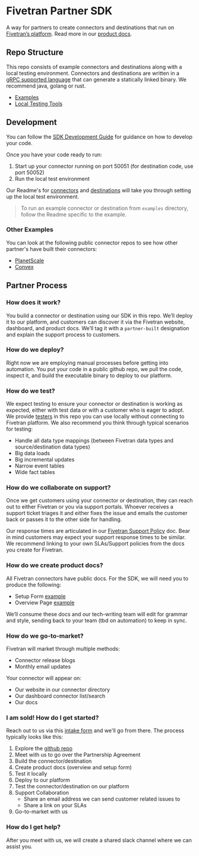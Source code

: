 # Fivetran Partner SDK
A way for partners to create connectors and destinations that run on [Fivetran’s platform](https://www.fivetran.com/). Read more in our [product docs](https://fivetran.com/docs/partner-built-program). 

## Repo Structure
This repo consists of example connectors and destinations along with a local testing environment. Connectors and destinations are written in a [gRPC supported language](https://grpc.io/docs/languages/) that can generate a statically linked binary. We recommend java, golang or rust. 
* [Examples](examples/)
* [Local Testing Tools](tools/)

## Development
You can follow the [SDK Development Guide](development-guide.md) for guidance on how to develop your code. 

Once you have your code ready to run:
1. Start up your connector running on port 50051 (for destination code, use port 50052)
2. Run the local test environment

Our Readme's for [connectors](tools/connector-tester/) and [destinations](tools/destination-tester/) will take you through setting up the local test environment. 

> To run an example connector or destination from `examples` directory, follow the Readme specific to the example. 

### Other Examples
You can look at the following public connector repos to see how other partner's have built their connectors:
* [PlanetScale](https://github.com/planetscale/fivetran-source)
* [Convex](https://github.com/get-convex/convex-fivetran-source)

## Partner Process

### How does it work?
You build a connector or destination using our SDK in this repo. We’ll deploy it to our platform, and customers can discover it via the Fivetran website, dashboard, and product docs. We’ll tag it with a `partner-built`  designation and explain the support process to customers. 

### How do we deploy?
Right now we are employing manual processes before getting into automation. You put your code in a public github repo, we pull the code, inspect it, and build the executable binary to deploy to our platform. 

### How do we test?
We expect testing to ensure your connector or destination is working as expected, either with test data or with a customer who is eager to adopt. We provide [testers](tools/) in this repo you can use locally without connecting to Fivetran platform. We also recommend you think through typical scenarios for testing:

* Handle all data type mappings (between Fivetran data types and source/destination data types)
* Big data loads
* Big incremental updates
* Narrow event tables
* Wide fact tables

### How do we collaborate on support?
Once we get customers using your connector or destination, they can reach out to either Fivetran or you via support portals. Whoever receives a support ticket triages it and either fixes the issue and emails the customer back or passes it to the other side for handling.

Our response times are articulated in our [Fivetran Support Policy](https://support.fivetran.com/hc/en-us/articles/5893119459223-Fivetran-Support-Policy) doc. Bear in mind customers may expect your support response times to be similar. We recommend linking to your own SLAs/Support policies from the docs you create for Fivetran. 

### How do we create product docs?
All Fivetran connectors have public docs. For the SDK, we will need you to produce the following:
* Setup Form [example](https://fivetran.com/docs/databases/cosmos/setup-guide)
* Overview Page [example](https://fivetran.com/docs/databases/cosmos)

We’ll consume these docs and our tech-writing team will edit for grammar and style, sending back to your team (tbd on automation) to keep in sync. 

### How do we go-to-market?
Fivetran will market through multiple methods:
* Connector release blogs
* Monthly email updates

Your connector will appear on:
* Our website in our connector directory
* Our dashboard connector list/search
* Our docs

### I am sold! How do I get started?
Reach out to us via this [intake form](https://forms.gle/KezLXRSn866r7D3J9) and we'll go from there.
The process typically looks like this:
1. Explore the [github repo](https://github.com/fivetran/fivetran_sdk)
2. Meet with us to go over the Partnership Agreement
3. Build the connector/destination
4. Create product docs (overview and setup form)
5. Test it locally
6. Deploy to our platform
7. Test the connector/destination on our platform
8. Support Collaboration
    * Share an email address we can send customer related issues to
    * Share a link on your SLAs
9. Go-to-market with us

### How do I get help?
After you meet with us, we will create a shared slack channel where we can assist you.

